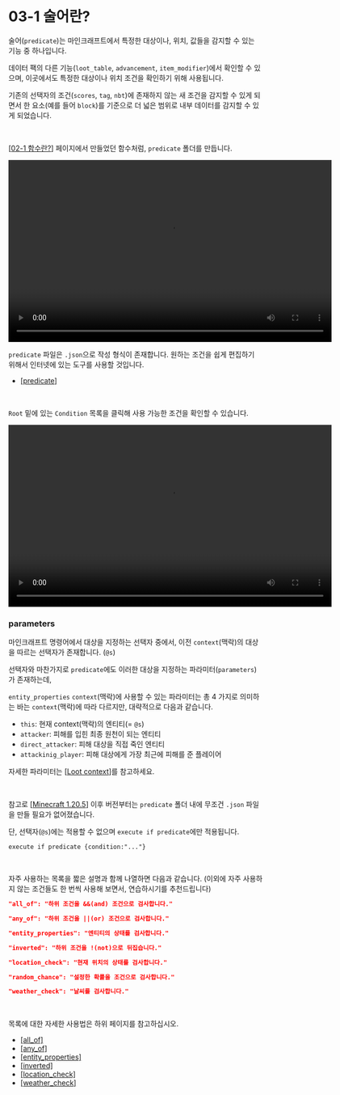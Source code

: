 # 03-1 술어란?

술어(`predicate`)는 마인크래프트에서 특정한 대상이나, 위치, 값들을 감지할 수 있는 기능 중 하나입니다.

데이터 팩의 다른 기능(`loot_table`, `advancement`, `item_modifier`)에서 확인할 수 있으며,
이곳에서도 특정한 대상이나 위치 조건을 확인하기 위해 사용됩니다.

기존의 선택자의 조건(`scores`, `tag`, `nbt`)에 존재하지 않는 새 조건을 감지할 수 있게 되면서
한 요소(예를 들어 `block`)를 기준으로 더 넓은 범위로 내부 데이터를 감지할 수 있게 되었습니다.

<br/>

[[02-1 함수란?](02-1)] 페이지에서 만들었던 함수처럼, `predicate` 폴더를 만듭니다.

   <video width="640" height="360" controls>
      <source src="assets/vid/03-1/predicate_folder.mp4" type="video/mp4">
   </video>

<br/>

`predicate` 파일은 `.json`으로 작성 형식이 존재합니다.
원하는 조건을 쉽게 편집하기 위해서 인터넷에 있는 도구를 사용할 것입니다.

- [[predicate]](https://misode.github.io/predicate/)

<br/>

`Root` 밑에 있는 `Condition` 목록을 클릭해 사용 가능한 조건을 확인할 수 있습니다.

   <video width="640" height="360" controls>
      <source src="assets/vid/03-1/predicate_conditions.mp4" type="video/mp4">
   </video>


<br/>

### parameters
마인크래프트 명령어에서 대상을 지정하는 선택자 중에서,
이전 `context`(맥락)의 대상을 따르는 선택자가 존재합니다. (`@s`)

선택자와 마찬가지로 `predicate`에도 이러한 대상을 지정하는 파라미터(`parameters`)가 존재하는데,

`entity_properties` `context`(맥락)에 사용할 수 있는 파라미터는 총 4 가지로
의미하는 바는 `context`(맥락)에 따라 다르지만, 대략적으로 다음과 같습니다.

- `this`: 현재 context(맥락)의 엔티티(= `@s`)
- `attacker`: 피해를 입힌 최종 원천이 되는 엔티티
- `direct_attacker`: 피해 대상을 직접 죽인 엔티티
- `attackinig_player`: 피해 대상에게 가장 최근에 피해를 준 플레이어

자세한 파라미터는 [[Loot context](https://minecraft.wiki/w/Loot_context)]를 참고하세요.

<br/>

참고로 [[Minecraft 1.20.5](https://www.minecraft.net/en-us/article/minecraft-java-edition-1-20-5)] 이후 버전부터는
`predicate` 폴더 내에 무조건 `.json` 파일을 만들 필요가 없어졌습니다.

단, 선택자(`@s`)에는 적용할 수 없으며 `execute if predicate`에만 적용됩니다.
```mcfunction
execute if predicate {condition:"..."}
```

<br/>

자주 사용하는 목록을 짧은 설명과 함께 나열하면 다음과 같습니다.
(이외에 자주 사용하지 않는 조건들도 한 번씩 사용해 보면서, 연습하시기를 추천드립니다)

```json
"all_of": "하위 조건을 &&(and) 조건으로 검사합니다."

"any_of": "하위 조건을 ||(or) 조건으로 검사합니다."

"entity_properties": "엔티티의 상태를 검사합니다."

"inverted": "하위 조건을 !(not)으로 뒤집습니다."

"location_check": "현재 위치의 상태를 검사합니다."

"random_chance": "설정한 확률을 조건으로 검사합니다."

"weather_check": "날씨를 검사합니다."
```

<br/>

목록에 대한 자세한 사용법은 하위 페이지를 참고하십시오.

- [[all_of]](03-2)
- [[any_of]](03-3)
- [[entity_properties]](03-4)
- [[inverted]](03-5)
- [[location_check]](03-6)
- [[weather_check]](03-7)
